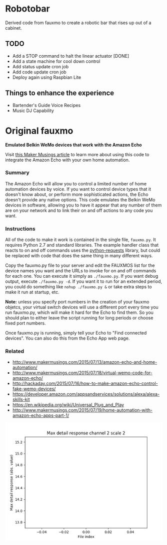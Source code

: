 # Robotobar
Derived code from fauxmo to create a robotic bar that rises up out of a cabinet.

## TODO
* Add a STOP command to halt the linear actuator [DONE]
* Add a state machine for cool down control
* Add status update cron job
* Add code update cron job
* Deploy again using Raspbian Lite

## Things to enhance the experience
* Bartender's Guide Voice Recipes
* Music DJ Capability

# Original fauxmo
**Emulated Belkin WeMo devices that work with the Amazon Echo**

Visit [this Maker Musings article](http://www.makermusings.com/2015/07/13/amazon-echo-and-home-automation/) to learn more about using this code to integrate
the Amazon Echo with your own home automation.

### Summary

The Amazon Echo will allow you to control a limited number of home automation devices 
by voice. If you want to control device types that it doesn't know about, or perform 
more sophisticated actions, the Echo doesn't provide any native options. This code
emulates the Belkin WeMo devices in software, allowing you to have it appear that
any number of them are on your network and to link their on and off actions to
any code you want.

### Instructions

All of the code to make it work is contained in the single file, `fauxmo.py`. It
requires Python 2.7 and standard libraries. The example handler class that
reacts to on and off commands uses the [python-requests](http://docs.python-requests.org/en/latest/)
library, but could be replaced with code that does the same thing in many
different ways.

Copy the fauxmo.py file to your server and edit the FAUXMOS list for the device names
you want and the URLs to invoke for on and off commands for each one. You can execute it
simply as `./fauxmo.py`. If you want debug output, execute `./fauxmo.py -d`. If you
want it to run for an extended period, you could do something like `nohup ./fauxmo.py &`
or take extra steps to make it run at startup, etc.

**Note:** unless you specify port numbers in the creation of your fauxmo objetcs, your
virtual switch devices will use a different port every time you run fauxmo.py, which will
make it hard for the Echo to find them. So you should plan to either leave the script
running for long periods or choose fixed port numbers.

Once fauxmo.py is running, simply tell your Echo to "Find connected devices". You can
also do this from the Echo App web page.

### Related

- http://www.makermusings.com/2015/07/13/amazon-echo-and-home-automation/
- http://www.makermusings.com/2015/07/18/virtual-wemo-code-for-amazon-echo/
- http://hackaday.com/2015/07/16/how-to-make-amazon-echo-control-fake-wemo-devices/
- https://developer.amazon.com/appsandservices/solutions/alexa/alexa-skills-kit
- https://en.wikipedia.org/wiki/Universal_Plug_and_Play
- http://www.makermusings.com/2015/07/19/home-automation-with-amazon-echo-apps-part-1/

![](/images/fig1.png)
